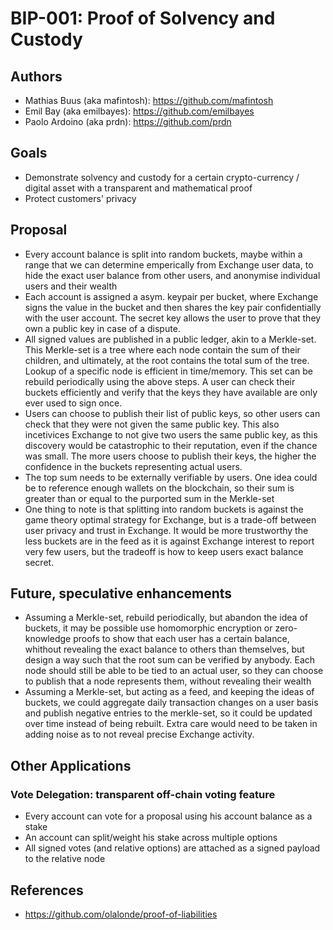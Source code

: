 # BIP-001: Proof of Solvency and Custody

## Authors
* Mathias Buus (aka mafintosh): https://github.com/mafintosh
* Emil Bay (aka emilbayes): https://github.com/emilbayes
* Paolo Ardoino (aka prdn): https://github.com/prdn

## Goals
* Demonstrate solvency and custody for a certain crypto-currency / digital asset with a transparent and mathematical proof
* Protect customers' privacy

## Proposal

* Every account balance is split into random buckets, maybe within a range that we can determine
  emperically from Exchange user data, to hide the exact user balance from other users, and anonymise
  individual users and their wealth
* Each account is assigned a asym. keypair per bucket, where Exchange signs the value in the bucket
  and then shares the key pair confidentially with the user account. The secret key allows the user
  to prove that they own a public key in case of a dispute.
* All signed values are published in a public ledger, akin to a Merkle-set. This Merkle-set is a tree
  where each node contain the sum of their children, and ultimately, at the root contains the total
  sum of the tree. Lookup of a specific node is efficient in time/memory. This set can be rebuild
  periodically using the above steps. A user can check their buckets efficiently and verify that
  the keys they have available are only ever used to sign once.
* Users can choose to publish their list of public keys, so other users can check that they were
  not given the same public key. This also incetivices Exchange to not give two users the same
  public key, as this discovery would be catastrophic to their reputation, even if the chance was
  small. The more users choose to publish their keys, the higher the confidence in the buckets
  representing actual users.
* The top sum needs to be externally verifiable by users. One idea could be to reference enough
  wallets on the blockchain, so their sum is greater than or equal to the purported sum in the
  Merkle-set
* One thing to note is that splitting into random buckets is against the game theory optimal
  strategy for Exchange, but is a trade-off between user privacy and trust in Exchange.
  It would be more trustworthy the less buckets are in the feed as it is against Exchange
  interest to report very few users, but the tradeoff is how to keep users exact balance
  secret.
  
  
## Future, speculative enhancements

* Assuming a Merkle-set, rebuild periodically, but abandon the idea of buckets,
  it may be possible use homomorphic encryption or zero-knowledge proofs to show
  that each user has a certain balance, whithout revealing the exact balance to others than
  themselves, but design a way such that the root sum can be verified by anybody.
  Each node should still be able to be tied to an actual user, so they can choose to publish
  that a node represents them, without revealing their wealth
* Assuming a Merkle-set, but acting as a feed, and keeping the ideas of buckets,
  we could aggregate daily transaction changes on a user basis and publish negative
  entries to the merkle-set, so it could be updated over time instead of being rebuilt.
  Extra care would need to be taken in adding noise as to not reveal precise Exchange
  activity.
  
  
## Other Applications

### Vote Delegation: transparent off-chain voting feature

* Every account can vote for a proposal using his account balance as a stake
* An account can split/weight his stake across multiple options
* All signed votes (and relative options) are attached as a signed payload to the relative node

 ## References
 * https://github.com/olalonde/proof-of-liabilities 
